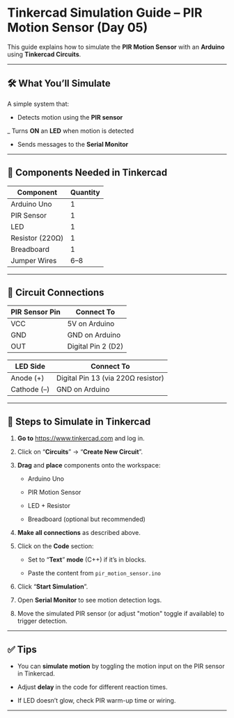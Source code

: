 #  Tinkercad Simulation Guide – PIR Motion Sensor (Day 05)

This guide explains how to simulate the **PIR Motion Sensor** with an **Arduino** using **Tinkercad Circuits**.

---

## 🛠 What You’ll Simulate

A simple system that:

- Detects motion using the **PIR sensor**

_ Turns **ON** an **LED** when motion is detected

- Sends messages to the **Serial Monitor**

---

## 🧱 Components Needed in Tinkercad

| Component       | Quantity |
| --------------- | -------- |
| Arduino Uno     | 1        |
| PIR Sensor      | 1        |
| LED             | 1        |
| Resistor (220Ω) | 1        |
| Breadboard      | 1        |
| Jumper Wires    | 6–8      |

---

## 🔌 Circuit Connections

| PIR Sensor Pin | Connect To         |
| -------------- | ------------------ |
| VCC            | 5V on Arduino      |
| GND            | GND on Arduino     |
| OUT            | Digital Pin 2 (D2) |

| LED Side    | Connect To                         |
| ----------- | ---------------------------------- |
| Anode (+)   | Digital Pin 13 (via 220Ω resistor) |
| Cathode (–) | GND on Arduino                     |


---

## 🧾 Steps to Simulate in Tinkercad

1. **Go to** https://www.tinkercad.com and log in.

2. Click on “**Circuits**” → “**Create New Circuit**”.

3. **Drag** and **place** components onto the workspace:

    - Arduino Uno

    - PIR Motion Sensor

    - LED + Resistor

    - Breadboard (optional but recommended)

4. **Make all connections** as described above.

5. Click on the **Code** section:

    - Set to “**Text**” **mode** (C++) if it’s in blocks.

    - Paste the content from `pir_motion_sensor.ino`

6. Click “**Start Simulation**”.

7. Open **Serial Monitor** to see motion detection logs.

8. Move the simulated PIR sensor (or adjust "motion" toggle if available) to trigger detection.

---

## ✅ Tips

- You can **simulate motion** by toggling the motion input on the PIR sensor in Tinkercad.

- Adjust **delay** in the code for different reaction times.

- If LED doesn’t glow, check PIR warm-up time or wiring.

---

